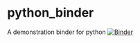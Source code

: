 # python_binder
A demonstration binder for python
[![Binder](https://mybinder.org/badge_logo.svg)](https://mybinder.org/v2/gh/pwmpenwr/python_binder/master?filepath=Julia_Set.ipynb)

